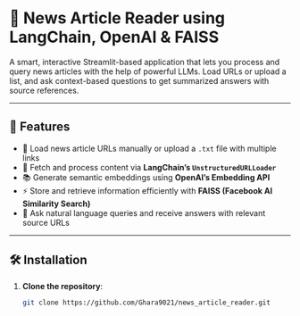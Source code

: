 # 📰 News Article Reader using LangChain, OpenAI & FAISS

A smart, interactive Streamlit-based application that lets you process and query news articles with the help of powerful LLMs. Load URLs or upload a list, and ask context-based questions to get summarized answers with source references.

---

## 🚀 Features

- 🔗 Load news article URLs manually or upload a `.txt` file with multiple links  
- 🧠 Fetch and process content via **LangChain’s `UnstructuredURLLoader`**  
- 📚 Generate semantic embeddings using **OpenAI’s Embedding API**  
- ⚡ Store and retrieve information efficiently with **FAISS (Facebook AI Similarity Search)**  
- 💬 Ask natural language queries and receive answers with relevant source URLs  

---

## 🛠️ Installation

1. **Clone the repository**:
   ```bash
   git clone https://github.com/Ghara9021/news_article_reader.git
